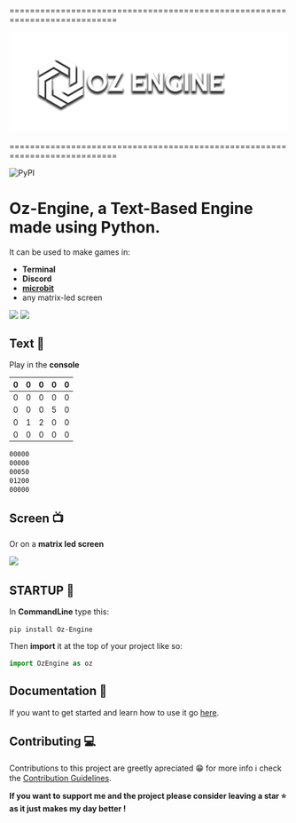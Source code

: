 

===========================================================================
                               
![](logo.png)

===========================================================================

![PyPI](https://img.shields.io/pypi/v/Oz-Engine?label=Oz-Engine%20pypi)

# Oz-Engine, a **Text-Based Engine** made using **Python**.
It can be used to make games in:
* **Terminal**  
* **Discord** 
* [**microbit**](https://github.com/menitoon/Oz-Engine-Microbit-version)
* any matrix-led screen


![](https://thumbs.gfycat.com/AcclaimedAlienatedGiraffe-size_restricted.gif)  ![](https://thumbs.gfycat.com/ScientificTatteredCardinal-size_restricted.gif)


## Text 📜

Play in the **console**

| 0 | 0 | 0 | 0 | 0 |
|---|---|---|---|---|
| 0 | 0 | 0 | 0 | 0 |
| 0 | 0 | 0 | 5 | 0 |   
| 0 | 1 | 2 | 0 | 0 |
| 0 | 0 | 0 | 0 | 0 |

```
00000
00000
00050
01200
00000
```

## Screen 📺
Or on a **matrix led screen**

![](https://cdn.discordapp.com/attachments/958679110316617748/1075077189969645578/Microbit.png)

## STARTUP 👟

In **CommandLine** type this:

 ``` pip install Oz-Engine ```
 
 Then **import** it at the top of your project like so:
 ```python 
 import OzEngine as oz 
 ```


## Documentation 📖

If you want to get started and learn how to use it go [here](https://github.com/menitoon/Oz-Engine/wiki).


## Contributing 💻

Contributions to this project are greetly apreciated 😁 for more info ℹ️
check the [Contribution Guidelines](https://github.com/menitoon/Oz-Engine/blob/main/CONTRIBUTING.md).

__If you want to support me and the project please consider leaving a star ⭐  as it just makes my day better !__
